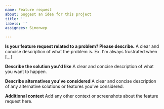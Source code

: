 ```yaml
---
name: Feature request
about: Suggest an idea for this project
title: ''
labels: ''
assignees: Simonwep

---
```


<!-- Please check out https://github.com/Simonwep/pickr#faq before submitting a new feature-request -->

**Is your feature request related to a problem? Please describe.**
A clear and concise description of what the problem is. Ex. I'm always frustrated when [...]

**Describe the solution you'd like**
A clear and concise description of what you want to happen.

**Describe alternatives you've considered**
A clear and concise description of any alternative solutions or features you've considered.

**Additional context**
Add any other context or screenshots about the feature request here.
